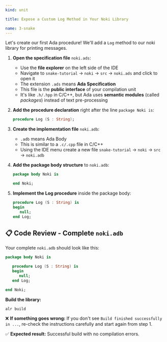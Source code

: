 ```yaml
---
kind: unit

title: Expose a Custom Log Method in Your Noki Library

name: 3-snake
---
```


Let's create our first Ada procedure! We'll add a `Log` method to our noki library for printing messages.

1. **Open the specification file** `noki.ads`:
   - Use the **file explorer** on the left side of the IDE
   - Navigate to `snake-tutorial` → `noki` → `src` → `noki.ads` and click to open it
   - The extension `.ads` means **Ada Specification**
   - This file is the **public interface** of your compilation unit
   - It's like `.h/.hpp` in C/C++, but Ada uses **semantic modules** (called *packages*) instead of text pre-processing

2. **Add the procedure declaration** right after the line `package Noki is`:
   ```ada
   procedure Log (S : String);
   ```

3. **Create the implementation file** `noki.adb`:
   - `.adb` means Ada Body
   - This is similar to a `.c/.cpp` file in C/C++
   - Using the IDE menu create a new file `snake-tutorial` → `noki` → `src` → `noki.adb`

4. **Add the package body structure** to `noki.adb`:
   ```ada
   package body Noki is

   end Noki;
   ```

5. **Implement the Log procedure** inside the package body:
   ```ada
   procedure Log (S : String) is
   begin
      null;
   end Log;
   ```

## 📋 **Code Review - Complete `noki.adb`**

Your complete `noki.adb` should look like this:

```ada
package body Noki is

   procedure Log (S : String) is
   begin
      null;
   end Log;

end Noki;
```

**Build the library:**
```bash
alr build
```

❌ **If something goes wrong:** If you don't see `Build finished successfully in ...`, re-check the instructions carefully and start again from step 1.

✅ **Expected result:** Successful build with no compilation errors.
